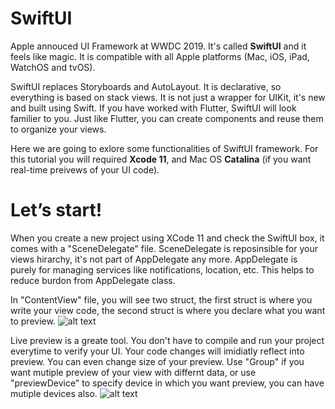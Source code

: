 # SwiftUI
Apple annouced UI Framework at WWDC 2019. It's called **SwiftUI** and it feels like magic. It is compatible with all Apple platforms (Mac, iOS, iPad, WatchOS and tvOS). 

SwiftUI replaces Storyboards and AutoLayout. It is declarative, so everything is based on stack views. It is not just a wrapper for UIKit, it's new and built using Swift. If you have worked with Flutter, SwiftUI will look familier to you. Just like Flutter, you can create components and reuse them to organize your views.

Here we are going to exlore some functionalities of SwiftUI framework. For this tutorial you will required **Xcode 11**, and Mac OS **Catalina** (if you want real-time preivews of your UI code).


# Let’s start!
When you create a new project using XCode 11 and check the SwiftUI box, it comes with a "SceneDelegate" file. SceneDelegate is reposinsible for your views hirarchy, it's not part of AppDelegate any more. AppDelegate is purely for managing services like notifications, location, etc. This helps to reduce burdon from AppDelegate class. 

In "ContentView" file, you will see two struct, the first struct is where you write your view code, the second struct is where you declare what you want to preview.
![alt text](https://github.com/Rahul-Chandera/SwiftUI/img/1.png)

Live preview is a greate tool. You don't have to compile and run your project everytime to verify your UI. Your code changes will imidiatly reflect into preview. You can even change size of your preview. Use "Group" if you want mutiple preview of your view with differnt data, or use "previewDevice" to specify device in which you want preview, you can have mutiple devices also.
![alt text](https://github.com/Rahul-Chandera/SwiftUI/img/2.png)
